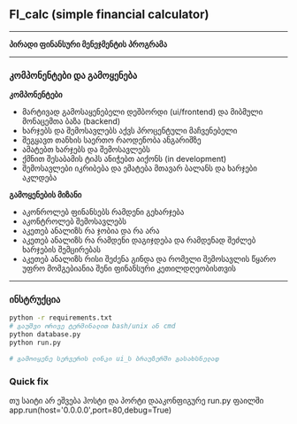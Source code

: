 

## FI_calc (simple financial calculator)
----
**პირადი ფინანსური მენეჯმენტის პროგრამა**

----
### კომპონენტები და გამოყენება
**კომპონენტები**
* მარტივად გამოსაყენებელი დეშბორდი (ui/frontend) და მიბმული მონაცემთა ბაზა (backend)
* ხარჯებს  და შემოსავლებს აქვს პროცენტული მაჩვენებელი 
* შეგყავთ თანხის საერთო რაოდენობა ანგარიშზე 
* ამატებთ ხარჯებს და შემოსავლებს 
* ქმნით შესაბამის ტიპს ანიჭებთ აიქონს (in development)
* შემოსავლები იკრიბება და ემატება მთავარ ბალანს და ხარჯები აკლდება 


**გამოყენების მიზანი**
* აკონროლებ ფინანსებს რამდენი გეხარჯება
* აკონტროლებ შემოსავლებს 
* აკეთებ ანალიზს რა ჯობია და რა არა
* აკეთებ ანალიზს რა რამდენი დაგიჯდება და რამდენად შეძლებ ხარჯების შემცირებას
* აკეთებ ანალიზს რისი შეძენა გინდა და რომელი შემოსავლის წყარო უფრო მომგებიანია შენი ფინანსური კეთილდღეობისთვის

----
### ინსტრუქცია

```bash
python -r requirements.txt
# გაუშვი ორივე ტერმინალით bash/unix ან cmd 
python database.py
python run.py

# გამოიყენე სერვერის ლინკი ui_ს ბრაუზერში გასახსნელად
```

### Quick fix
თუ საიტი არ ეშვება ჰოსტი და პორტი დააკონფიგურე run.py ფაილში
app.run(host='0.0.0.0',port=80,debug=True) 

